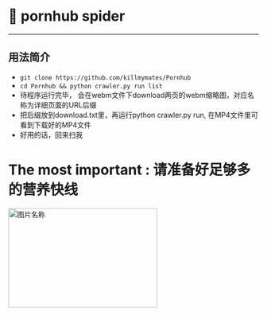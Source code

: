 #  pornhub spider

-------------------

## 用法简介

- ```git clone https://github.com/killmymates/Pornhub ```
- ```cd Pornhub && python crawler.py run list```
- 待程序运行完毕， 会在webm文件下download两页的webm缩略图，对应名称为详细页面的URL后缀
- 把后缀放到download.txt里，再运行python crawler.py run, 在MP4文件里可看到下载好的MP4文件
- 好用的话，回来扫我 
# The most important : 请准备好足够多的营养快线

<!-- <img src="https://github.com/xiyouMc/PornHubBot/blob/master/img/WebHubCode2.png?raw=true" width = "700" height = "400" alt="图片名称" align=center /> -->
<img src="https://github.com/killmymates/Pornhub/blob/master/img/zhifubao.img?raw=true" width = "300" height = "200" alt="图片名称" align=center />

